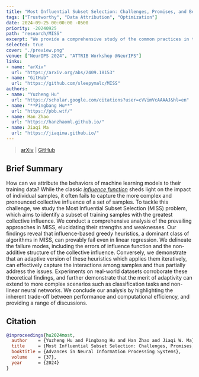 ```yaml
---
title: "Most Influential Subset Selection: Challenges, Promises, and Beyond"
tags: ["Trustworthy", "Data Attribution", "Optimization"]
date: 2024-09-25 00:00:00 -0500
priority: -20240925
path: "research/MISS"
excerpt: "We provide a comprehensive study of the common practices in the Most Influential Subset Selection (MISS) problem."
selected: true
cover: "./preview.png"
venue: ["NeurIPS 2024", "ATTRIB Workshop @NeurIPS"]
links:
- name: "arXiv"
  url: "https://arxiv.org/abs/2409.18153"
- name: "GitHub"
  url: "https://github.com/sleepymalc/MISS"
authors:
- name: "Yuzheng Hu"
  url: "https://scholar.google.com/citations?user=cVVimVcAAAAJ&hl=en"
- name: "**Pingbang Hu**"
  url: "https://pbb.wtf/"
- name: Han Zhao
  url: "https://hanzhaoml.github.io/"
- name: Jiaqi Ma
  url: "https://jiaqima.github.io/"
---
```


> [arXiv](https://arxiv.org/abs/2409.18153) | [GitHub](https://github.com/sleepymalc/MISS)

## Brief Summary

How can we attribute the behaviors of machine learning models to their training data? While the classic [*influence function*](https://arxiv.org/abs/1703.04730) sheds light on the impact of individual samples, it often fails to capture the more complex and pronounced collective influence of a set of samples. To tackle this challenge, we study the Most Influential Subset Selection (MISS) problem, which aims to identify a subset of training samples with the greatest collective influence. We conduct a comprehensive analysis of the prevailing approaches in MISS, elucidating their strengths and weaknesses. Our findings reveal that influence-based greedy heuristics, a dominant class of algorithms in MISS, can provably fail even in linear regression. We delineate the failure modes, including the errors of influence function and the non-additive structure of the collective influence. Conversely, we demonstrate that an adaptive version of these heuristics which applies them iteratively, can effectively capture the interactions among samples and thus partially address the issues. Experiments on real-world datasets corroborate these theoretical findings, and further demonstrate that the merit of adaptivity can extend to more complex scenarios such as classification tasks and non-linear neural networks. We conclude our analysis by highlighting the inherent trade-off between performance and computational efficiency, and providing a range of discussions.

## Citation

```bibtex
@inproceedings{hu2024most,
  author    = {Yuzheng Hu and Pingbang Hu and Han Zhao and Jiaqi W. Ma},
  title     = {Most Influential Subset Selection: Challenges, Promises, and Beyond},
  booktitle = {Advances in Neural Information Processing Systems},
  volume    = {37},
  year      = {2024}
}
```
